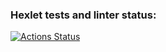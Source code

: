 ### Hexlet tests and linter status:
[![Actions Status](https://github.com/Darod103/frontend-project-44/actions/workflows/hexlet-check.yml/badge.svg)](https://github.com/Darod103/frontend-project-44/actions)